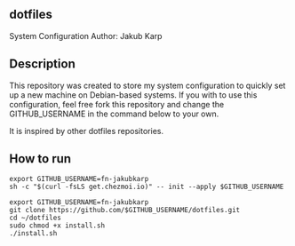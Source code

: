 ## dotfiles

System Configuration
Author: Jakub Karp

## Description
This repository was created to store my system configuration to quickly set up a new machine on Debian-based systems.
If you with to use this configuration, feel free fork this repository and change the GITHUB_USERNAME in the command below to your own.

It is inspired by other dotfiles repositories.

## How to run

```shell
export GITHUB_USERNAME=fn-jakubkarp
sh -c "$(curl -fsLS get.chezmoi.io)" -- init --apply $GITHUB_USERNAME

```

```shell
export GITHUB_USERNAME=fn-jakubkarp
git clone https://github.com/$GITHUB_USERNAME/dotfiles.git
cd ~/dotfiles
sudo chmod +x install.sh
./install.sh
```
